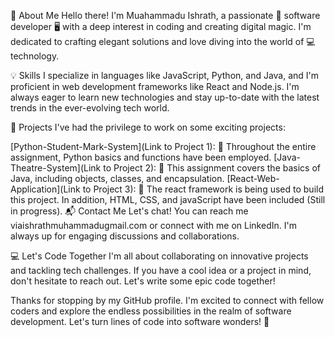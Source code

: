👋 About Me
Hello there! I'm Muahammadu Ishrath, a passionate 🚀 software developer 🖥️ with a deep interest in coding and creating digital magic. I'm dedicated to crafting elegant solutions and love diving into the world of 💻 technology.

💡 Skills
I specialize in languages like JavaScript, Python, and Java, and I'm proficient in web development frameworks like React and Node.js. I'm always eager to learn new technologies and stay up-to-date with the latest trends in the ever-evolving tech world.

🚀 Projects
I've had the privilege to work on some exciting projects:

[Python-Student-Mark-System](Link to Project 1): 🚧 Throughout the entire assignment, Python basics and functions have been employed.
[Java-Theatre-System](Link to Project 2): 🌟 This assignment covers the basics of Java, including objects, classes, and encapsulation.
[React-Web-Application](Link to Project 3): 🌟 The react framework is being used to build this project. In addition, HTML, CSS, and javaScript have been included (Still in progress).
📬 Contact Me
Let's chat! You can reach me viaishrathmuhammadugmail.com or connect with me on LinkedIn. I'm always up for engaging discussions and collaborations.

💻 Let's Code Together
I'm all about collaborating on innovative projects and tackling tech challenges. If you have a cool idea or a project in mind, don't hesitate to reach out. Let's write some epic code together!

Thanks for stopping by my GitHub profile. I'm excited to connect with fellow coders and explore the endless possibilities in the realm of software development. Let's turn lines of code into software wonders! 🌟
